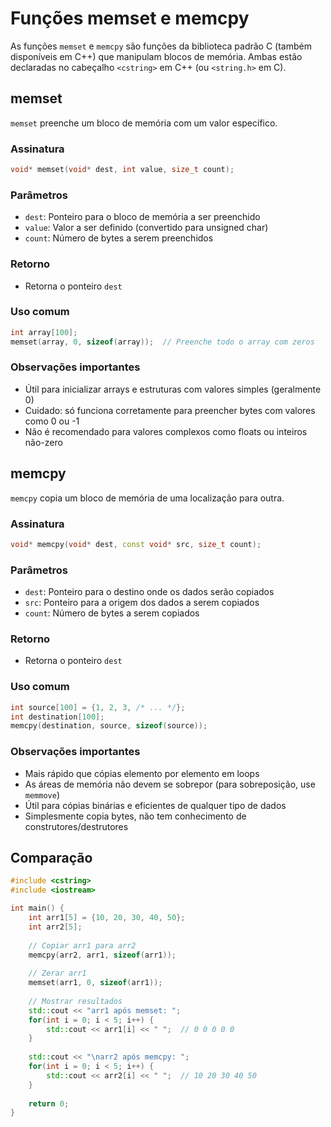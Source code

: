 # Funções memset e memcpy

As funções `memset` e `memcpy` são funções da biblioteca padrão C (também disponíveis em C++) que manipulam blocos de memória. Ambas estão declaradas no cabeçalho `<cstring>` em C++ (ou `<string.h>` em C).

## memset

`memset` preenche um bloco de memória com um valor específico.

### Assinatura
```cpp
void* memset(void* dest, int value, size_t count);
```

### Parâmetros
- `dest`: Ponteiro para o bloco de memória a ser preenchido
- `value`: Valor a ser definido (convertido para unsigned char)
- `count`: Número de bytes a serem preenchidos

### Retorno
- Retorna o ponteiro `dest`

### Uso comum
```cpp
int array[100];
memset(array, 0, sizeof(array));  // Preenche todo o array com zeros
```

### Observações importantes
- Útil para inicializar arrays e estruturas com valores simples (geralmente 0)
- Cuidado: só funciona corretamente para preencher bytes com valores como 0 ou -1
- Não é recomendado para valores complexos como floats ou inteiros não-zero

## memcpy

`memcpy` copia um bloco de memória de uma localização para outra.

### Assinatura
```cpp
void* memcpy(void* dest, const void* src, size_t count);
```

### Parâmetros
- `dest`: Ponteiro para o destino onde os dados serão copiados
- `src`: Ponteiro para a origem dos dados a serem copiados
- `count`: Número de bytes a serem copiados

### Retorno
- Retorna o ponteiro `dest`

### Uso comum
```cpp
int source[100] = {1, 2, 3, /* ... */};
int destination[100];
memcpy(destination, source, sizeof(source));
```

### Observações importantes
- Mais rápido que cópias elemento por elemento em loops
- As áreas de memória não devem se sobrepor (para sobreposição, use `memmove`)
- Útil para cópias binárias e eficientes de qualquer tipo de dados
- Simplesmente copia bytes, não tem conhecimento de construtores/destrutores

## Comparação

```cpp
#include <cstring>
#include <iostream>

int main() {
    int arr1[5] = {10, 20, 30, 40, 50};
    int arr2[5];
    
    // Copiar arr1 para arr2
    memcpy(arr2, arr1, sizeof(arr1));
    
    // Zerar arr1
    memset(arr1, 0, sizeof(arr1));
    
    // Mostrar resultados
    std::cout << "arr1 após memset: ";
    for(int i = 0; i < 5; i++) {
        std::cout << arr1[i] << " ";  // 0 0 0 0 0
    }
    
    std::cout << "\narr2 após memcpy: ";
    for(int i = 0; i < 5; i++) {
        std::cout << arr2[i] << " ";  // 10 20 30 40 50
    }
    
    return 0;
}
```